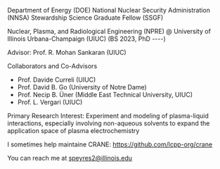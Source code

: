 <!---
smpeyres/smpeyres is a ✨ special ✨ repository because its `README.md` (this file) appears on your GitHub profile.
You can click the Preview link to take a look at your changes.
--->

Department of Energy (DOE) National Nuclear Security Administration (NNSA) Stewardship Science Graduate Fellow (SSGF)

Nuclear, Plasma, and Radiological Engineering (NPRE) @ University of Illinois Urbana-Champaign (UIUC)
(BS 2023, PhD ----)

Advisor: Prof. R. Mohan Sankaran (UIUC)

Collaborators and Co-Advisors
* Prof. Davide Curreli (UIUC)
* Prof. David B. Go (University of Notre Dame)
* Prof. Necip B. Üner (Middle East Technical University, UIUC)
* Prof. L. Vergari (UIUC)

Primary Research Interest: Experiment and modeling of plasma-liquid interactions, especially involving non-aqueous solvents to expand the application space of plasma electrochemistry

I sometimes help maintaine CRANE: https://github.com/lcpp-org/crane

You can reach me at speyres2@illinois.edu

